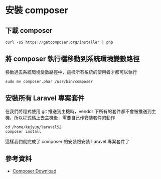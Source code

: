 # 安裝 composer

## 下載 composer

```shell
curl -sS https://getcomposer.org/installer | php
```

## 將 composer 執行檔移動到系統環境變數路徑

移動過去系統環境變數路徑中，這樣所有系統的使用者才都可以執行

```shell
sudo mv composer.phar /usr/bin/composer
```

## 安裝所有 Laravel 專案套件

在我們將程式使用 git 推送到主機時，vendor 下所有的套件都不會被推送到主機，所以程式碼上去主機後，需要自己作安裝套件的動作

```shell
cd /home/kejyun/laravel52
composer install
```

這樣我們就完成了 composer 的安裝跟安裝 Laravel 專案套件了

## 參考資料
* [Composer Download](https://getcomposer.org/download/)

